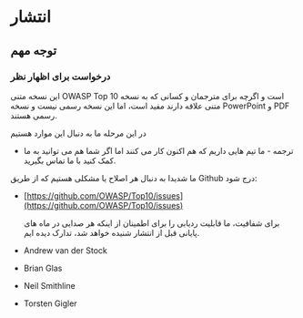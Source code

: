 # انتشار

## توجه مهم

### درخواست برای اظهار نظر

این نسخه متنی OWASP Top 10 است و اگرچه برای مترجمان و کسانی که به نسخه متنی علاقه دارند مفید است، اما این نسخه رسمی نیست و نسخه PowerPoint و PDF رسمی هستند.
 

در این مرحله ما به دنبال این موارد هستیم


* ترجمه - ما تیم هایی داریم که هم اکنون کار می کنند اما اگر شما هم می توانید به ما کمک کنید با ما تماس بگیرید.

ما شدیدا به دنبال هر اصلاح یا مشکلی هستیم که از طریق Github  درج شود:

* [https://github.com/OWASP/Top10/issues](https://github.com/OWASP/Top10/issues)

  برای شفافیت، ما قابلیت ردیابی را برای اطمینان از اینکه هر صدایی در ماه های پایانی قبل از انتشار شنیده خواهد شد، تدارک دیده ایم.

* Andrew van der Stock
* Brian Glas
* Neil Smithline
* Torsten Gigler
